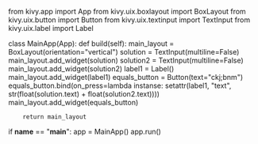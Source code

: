 from kivy.app import App
from kivy.uix.boxlayout import BoxLayout
from kivy.uix.button import Button
from kivy.uix.textinput import TextInput
from kivy.uix.label import Label
 
class MainApp(App):
    def build(self):
        main_layout = BoxLayout(orientation="vertical")
        solution = TextInput(multiline=False)
        main_layout.add_widget(solution)
        solution2 = TextInput(multiline=False)
        main_layout.add_widget(solution2)
        label1 = Label()
        main_layout.add_widget(label1)
        equals_button = Button(text="ckj;bnm")
        equals_button.bind(on_press=lambda instanse: setattr(label1, "text", str(float(solution.text) + float(solution2.text))))
        main_layout.add_widget(equals_button)
     
 
        return main_layout
 
     
if __name__ == "__main__":
    app = MainApp()
    app.run()
